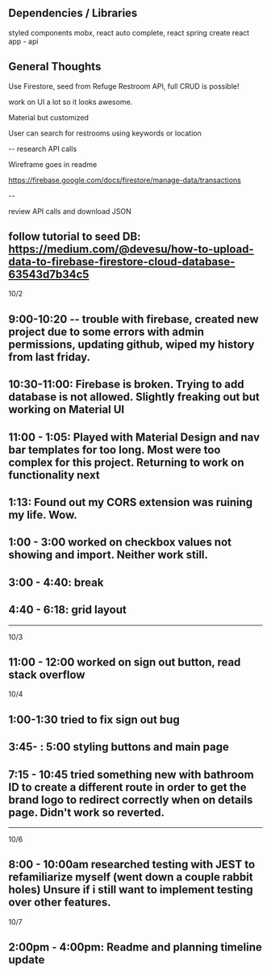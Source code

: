 ## Dependencies / Libraries

styled components
mobx, react auto complete, react spring
create react app - api

## General Thoughts

Use Firestore, seed from Refuge Restroom API, full CRUD is possible!

work on UI a lot so it looks awesome.

Material but customized

User can search for restrooms using keywords or location

-- research API calls

Wireframe goes in readme

https://firebase.google.com/docs/firestore/manage-data/transactions

--

<!-- The core Firebase JS SDK is always required and must be listed first -->
<script src="/__/firebase/7.21.1/firebase-app.js"></script>

<!-- TODO: Add SDKs for Firebase products that you want to use
     https://firebase.google.com/docs/web/setup#available-libraries -->
<script src="/__/firebase/7.21.1/firebase-analytics.js"></script>

<!-- Initialize Firebase -->
<script src="/__/firebase/init.js"></script>

review API calls and download JSON

## follow tutorial to seed DB: https://medium.com/@devesu/how-to-upload-data-to-firebase-firestore-cloud-database-63543d7b34c5

10/2

## 9:00-10:20 -- trouble with firebase, created new project due to some errors with admin permissions, updating github, wiped my history from last friday.

## 10:30-11:00: Firebase is broken. Trying to add database is not allowed. Slightly freaking out but working on Material UI

## 11:00 - 1:05: Played with Material Design and nav bar templates for too long. Most were too complex for this project. Returning to work on functionality next

## 1:13: Found out my CORS extension was ruining my life. Wow.

## 1:00 - 3:00 worked on checkbox values not showing and import. Neither work still.

## 3:00 - 4:40: break

## 4:40 - 6:18: grid layout

---

10/3

## 11:00 - 12:00 worked on sign out button, read stack overflow

10/4

## 1:00-1:30 tried to fix sign out bug

## 3:45- : 5:00 styling buttons and main page

## 7:15 - 10:45 tried something new with bathroom ID to create a different route in order to get the brand logo to redirect correctly when on details page. Didn't work so reverted.

---

10/6

## 8:00 - 10:00am researched testing with JEST to refamiliarize myself (went down a couple rabbit holes) Unsure if i still want to implement testing over other features.

10/7

## 2:00pm - 4:00pm: Readme and planning timeline update
